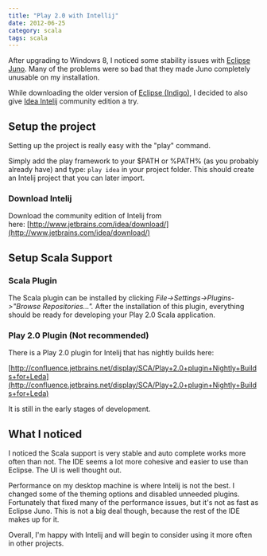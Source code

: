 ```yaml
---
title: "Play 2.0 with Intellij"
date: 2012-06-25
category: scala
tags: scala
---
```


After upgrading to Windows 8, I noticed some stability issues with [Eclipse Juno](http://www.eclipse.org/juno/). Many of the problems were so bad that they made Juno completely unusable on my installation.

While downloading the older version of [Eclipse (Indigo)](http://www.eclipse.org/indigo/), I decided to also give [Idea Intelij](http://www.jetbrains.com/idea/download/)&nbsp;community edition a try.



## Setup the project

Setting up the project is really easy with the "play" command.

Simply add the play framework to your $PATH or %PATH% (as you probably already have) and type: `play idea`
in your project folder. This should create an Intelij project that you can later import.

### Download Intelij

Download the community edition of Intelij from here:&nbsp;[http://www.jetbrains.com/idea/download/](http://www.jetbrains.com/idea/download/)

## Setup Scala Support

### Scala Plugin

The Scala plugin can be installed by clicking&nbsp;_File-&gt;Settings-&gt;Plugins-&gt;"Browse Repositories..."._&nbsp;After the installation of this plugin, everything should be ready for developing your Play 2.0 Scala application.

### Play 2.0 Plugin (Not recommended)

There is a Play 2.0 plugin for Intelij that has nightly builds here:

[http://confluence.jetbrains.net/display/SCA/Play+2.0+plugin+Nightly+Builds+for+Leda](http://confluence.jetbrains.net/display/SCA/Play+2.0+plugin+Nightly+Builds+for+Leda) 

It is still in the early stages of development.

## What I noticed

I noticed the Scala support is very stable and auto complete works more often than not. The IDE seems a lot more cohesive and easier to use than Eclipse. The UI is well thought out.

Performance on my desktop machine is where Intelij is not the best. I changed some of the theming options and disabled unneeded plugins. Fortunately that fixed many of the performance issues, but it's not as fast as Eclipse Juno. This is not a big deal though, because the rest of the IDE makes up for it.

Overall, I'm happy with Intelij and will begin to consider using it more often in other projects.
